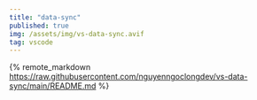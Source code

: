 ```yaml
---
title: "data-sync"
published: true
img: /assets/img/vs-data-sync.avif
tag: vscode
---
```


{% remote_markdown https://raw.githubusercontent.com/nguyenngoclongdev/vs-data-sync/main/README.md %}
